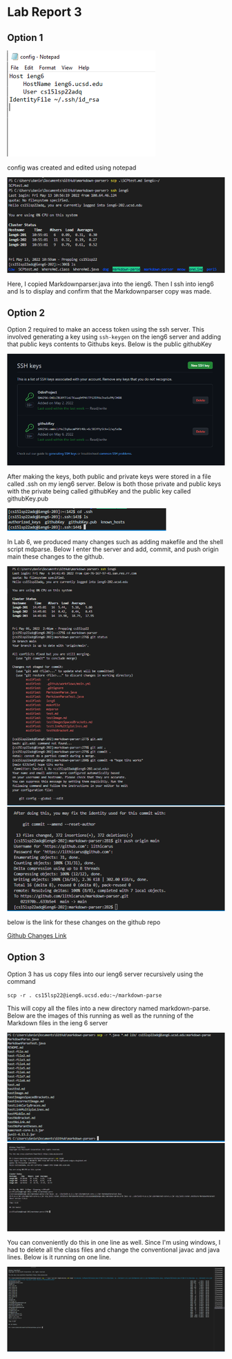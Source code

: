 # Lab Report 3 #

## Option 1 ##

![config](Config.PNG)

config was created and edited using notepad

![scp](Rework.PNG)

Here, I copied Markdownparser.java into the ieng6. Then I ssh into ieng6 and ls 
to display and confirm that the Markdownparser copy was made. 

## Option 2 ##

Option 2 required to make an access token using the ssh server. This involved generating a key using `ssh-keygen` on the ieng6 server and adding that public keys contents to Githubs keys. Below is the public githubKey


![publicKeyGithub](publicKeyGithub.PNG)

After making the keys, both public and private keys were stored in a file called .ssh on my ieng6 server. Below is both those private and public keys with the private being called githubKey and the public key called githubKey.pub


![privateKey](privateKey.PNG)

In Lab 6, we produced many changes such as adding makefile and the shell script mdparse. Below I enter the server and add, commit, and push origin main these changes to the github. 


![lab6Change](Lab6Changes.PNG)
![lAb6Change](LAb6Contin.PNG)

below is the link for these changes on the github repo

[Github Changes Link](https://github.com/lithicarus/markdown-parser/commit/633b5e40a21d96cd1b96fa30b4d163ded2a49ca1)




## Option 3 ##

Option 3 has us copy files into our ieng6 server recursively using the command 

`scp -r . cs15lsp22@ieng6.ucsd.edu:~/markdown-parse`

This will copy all the files into a new directory named markdown-parse. Below are the images of this running as well as the running of the Markdown files in the ieng 6 server

![image](SCPOption3.PNG)
![image](Option3Confirm.PNG)

You can conveniently do this in one line as well. Since I'm using windows, I had to delete all the class files and change the conventional javac and java lines. Below is it running on one line. 

![image](OneLine.PNG)


